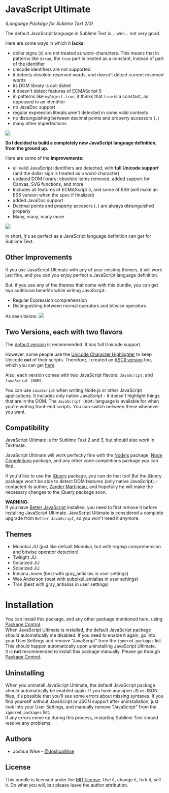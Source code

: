 # JavaScript Ultimate
*(Language Package for Sublime Text 2/3)*

The default JavaScript language in Sublime Text is... well... not very good.

Here are some ways in which it **lacks**:
* dollar signs (`$`) are not treated as word-characters. This means that in patterns like `$true`, the `true` part is treated as a constant, instead of part of the identifier
* unicode identifiers are not supported
* it detects obsolete reserved words, and doesn't detect current reserved words
* its DOM library is out-dated
* it doesn't detect features of ECMAScript 5
* in patterns like `myObject.true`, it thinks that `true` is a constant, as oppossed to an identifier
* no JavaDoc support
* regular expression literals aren't detected in some valid contexts
* no distunguishing between decimal points and property accessors (`.`)
* many other imperfections

![](http://i.imgur.com/aNTxA8t.png)

**So I decided to build a completely new JavaScript language definition, from the ground up.**

Here are some of the **improvements**:
* all valid JavaScript identifiers are detected, with **full Unicode support** (and the dollar sign is treated as a word-character)
* updated DOM library; obsolete items removed, added support for Canvas, SVG functions, and more
* Includes all features of ECMAScript 5, and some of ES6 (will make an ES6 version when the spec if finalized)
* added JavaDoc support
* Decimal points and property accesors (`.`) are always distunguished properly
* Many, many, many more

![](http://i.imgur.com/8B1vXFT.png)

In short, it's as perfect as a JavaScript language definition can get for Sublime Text.

## Other Improvements
If you use JavaScript Ultimate with any of your existing themes, it will work just fine, and you can you enjoy perfect a JavaScript language definition.

But, if you use any of the themes that come with this bundle, you can get two additional benefits while writing JavaScript:
* Regular Expression comprehension
* Distinguishing between normal operators and bitwise operators

As seen below:
![](http://i.imgur.com/XIb7b8P.png)

## Two Versions, each with two flavors
The [default version](https://github.com/JoshuaWise/javascript-ultimate) is recommended. It has full Unicode support.

However, some people use the [Unicode Character Highlighter](https://packagecontrol.io/packages/Unicode%20Character%20Highlighter) to keep Unicode **out** of their scripts. Therefore, I created an [ASCII version](https://github.com/JoshuaWise/javascript-ultimate-ascii) too, which you can get [here](https://github.com/JoshuaWise/javascript-ultimate-ascii).

Also, each version comes with two JavaScript flavors: `JavaScript`, and `JavaScript (DOM)`.

You can use `JavaScript` when writing Node.js or other JavaScript applications. It includes only native JavaScript - it doesn't highlight things that are in the DOM.
The `JavaScript (DOM)` language is available for when you're writing front-end scripts.
You can switch between these whenever you want.

## Compatibility
JavaScript Ultimate is for Sublime Text 2 and 3, but should also work in Textmate.

JavaScript Ultimate will work perfectly fine with the [Nodejs](https://packagecontrol.io/packages/Nodejs) package, [Node Completions](https://packagecontrol.io/packages/Node%20Completions) package, and any other code completions package you can find.

If you'd like to use the [jQuery](https://packagecontrol.io/packages/jQuery) package, you can do that too! But the jQuery package won't be able to detect DOM features (only native JavaScript). I contacted its author, [Zander Martineau](https://github.com/MrMartineau), and hopefully he will make the necessary changes to the jQuery package soon.

**WARNING:**  
If you have [Better JavaScript](https://github.com/int3h/sublime-better-javascript) installed, you need to first remove it before installing JavaScript Ultimate. JavaScript Ultimate is considered a complete upgrade from `Better JavaScript`, so you won't need it anymore.

## Themes
* Monokai JU (just like defualt Monokai, but with regexp comprehension and bitwise operator detection)
* Twilight JU
* Solarized JU
* Solarized JU
* Indiana Jones (best with gray_antialias in user settings)
* Wes Anderson (best with subpixel_antialias in user settings)
* Tron (best with gray_antialias in user settings)

# Installation
You can install this package, and any other package mentioned here, using [Package Control](https://packagecontrol.io/).  
When JavaScript Ultimate is installed, the default JavaScript package should automatically me disabled. If you need to enable it again, go into your User Settings and remove "JavaScript" from the `ignored_packages` list. This should happen automatically upon uninstalling JavaScript Ultimate.  
It is **not** recommended to install this package manually. Please go through [Package Control](https://packagecontrol.io/).

## Uninstalling
When you uninstall JavaScript Ultimate, the default JavaScript package should automatically be enabled again. If you have any open JS or JSON files, it's possible that you'll see some errors about missing syntaxes. If you find yourself without JavaScript or JSON support after uninstallation, just look into your User Settings, and manually remove "JavaScript" from the `ignored_packages` list.  
If any errors come up during this process, restarting Sublime Text should resolve any problems.

## Authors
* Joshua Wise - [@JoshuaWise](https://github.com/JoshuaWise)

## License

This bundle is licensed under the [MIT license](http://www.opensource.org/licenses/mit-license.php).
Use it, change it, fork it, sell it. Do what you will, but please leave the author attribution.
